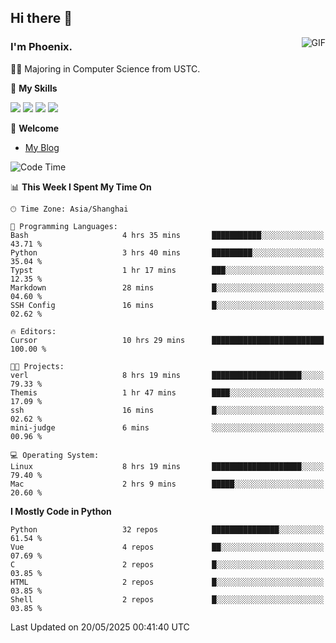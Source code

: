 ## Hi there 👋
<img align="right" alt="GIF" src="https://raw.githubusercontent.com/JoeyBling/JoeyBling/master/pic/pusheencode.gif" />

### I'm Phoenix.

👨‍🎓 Majoring in Computer Science from USTC.

🌟 **My Skills**

![](https://img.shields.io/badge/-Python-3e74a2?style=flat-square&logo=Python&logoColor=fff)
![](https://img.shields.io/badge/-C++-9f62a5?style=flat&logo=cplusplus&logoColor=white)
![](https://img.shields.io/badge/-Linux-185886?style=flat-square&logo=Linux&logoColor=fff)
![](https://img.shields.io/badge/-Rust-ff4136?style=flat-square&logo=Rust&logoColor=fff)

💬 **Welcome**

- [My Blog](https://ysy-phoenix.github.io/)

<!--START_SECTION:waka-->
![Code Time](http://img.shields.io/badge/Code%20Time-1%2C517%20hrs%2035%20mins-blue)

📊 **This Week I Spent My Time On** 

```text
🕑︎ Time Zone: Asia/Shanghai

💬 Programming Languages: 
Bash                     4 hrs 35 mins       ███████████░░░░░░░░░░░░░░   43.71 % 
Python                   3 hrs 40 mins       █████████░░░░░░░░░░░░░░░░   35.04 % 
Typst                    1 hr 17 mins        ███░░░░░░░░░░░░░░░░░░░░░░   12.35 % 
Markdown                 28 mins             █░░░░░░░░░░░░░░░░░░░░░░░░   04.60 % 
SSH Config               16 mins             █░░░░░░░░░░░░░░░░░░░░░░░░   02.62 % 

🔥 Editors: 
Cursor                   10 hrs 29 mins      █████████████████████████   100.00 % 

🐱‍💻 Projects: 
verl                     8 hrs 19 mins       ████████████████████░░░░░   79.33 % 
Themis                   1 hr 47 mins        ████░░░░░░░░░░░░░░░░░░░░░   17.09 % 
ssh                      16 mins             █░░░░░░░░░░░░░░░░░░░░░░░░   02.62 % 
mini-judge               6 mins              ░░░░░░░░░░░░░░░░░░░░░░░░░   00.96 % 

💻 Operating System: 
Linux                    8 hrs 19 mins       ████████████████████░░░░░   79.40 % 
Mac                      2 hrs 9 mins        █████░░░░░░░░░░░░░░░░░░░░   20.60 % 
```

**I Mostly Code in Python** 

```text
Python                   32 repos            ███████████████░░░░░░░░░░   61.54 % 
Vue                      4 repos             ██░░░░░░░░░░░░░░░░░░░░░░░   07.69 % 
C                        2 repos             █░░░░░░░░░░░░░░░░░░░░░░░░   03.85 % 
HTML                     2 repos             █░░░░░░░░░░░░░░░░░░░░░░░░   03.85 % 
Shell                    2 repos             █░░░░░░░░░░░░░░░░░░░░░░░░   03.85 % 
```




 Last Updated on 20/05/2025 00:41:40 UTC
<!--END_SECTION:waka-->

<!--
**ysy-phoenix/ysy-phoenix** is a ✨ _special_ ✨ repository because its `README.md` (this file) appears on your GitHub profile.

Here are some ideas to get you started:

- 🔭 I’m currently working on ...
- 🌱 I’m currently learning ...
- 👯 I’m looking to collaborate on ...
- 🤔 I’m looking for help with ...
- 💬 Ask me about ...
- 📫 How to reach me: ...
- 😄 Pronouns: ...
- ⚡ Fun fact: ...
-->
